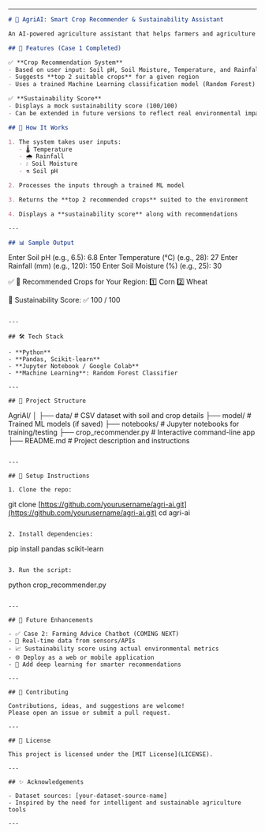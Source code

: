 

---

```markdown
# 🌱 AgriAI: Smart Crop Recommender & Sustainability Assistant

An AI-powered agriculture assistant that helps farmers and agriculture experts recommend the best crops based on real-time soil and climate conditions. Designed to enhance productivity while promoting sustainable practices.

## 🚀 Features (Case 1 Completed)

✅ **Crop Recommendation System**  
- Based on user input: Soil pH, Soil Moisture, Temperature, and Rainfall  
- Suggests **top 2 suitable crops** for a given region  
- Uses a trained Machine Learning classification model (Random Forest)

✅ **Sustainability Score**  
- Displays a mock sustainability score (100/100)  
- Can be extended in future versions to reflect real environmental impact metrics

## 🧠 How It Works

1. The system takes user inputs:
   - 🌡️ Temperature
   - 🌧️ Rainfall
   - 💧 Soil Moisture
   - ⚗️ Soil pH

2. Processes the inputs through a trained ML model

3. Returns the **top 2 recommended crops** suited to the environment

4. Displays a **sustainability score** along with recommendations

---

## 📊 Sample Output

```

Enter Soil pH (e.g., 6.5): 6.8
Enter Temperature (°C) (e.g., 28): 27
Enter Rainfall (mm) (e.g., 120): 150
Enter Soil Moisture (%) (e.g., 25): 30

✅ 🌾 Recommended Crops for Your Region:
1️⃣ Corn
2️⃣ Wheat

🌿 Sustainability Score: ✅ 100 / 100

```

---

## 🛠️ Tech Stack

- **Python**
- **Pandas, Scikit-learn**
- **Jupyter Notebook / Google Colab**
- **Machine Learning**: Random Forest Classifier

---

## 📂 Project Structure

```

AgriAI/
│
├── data/                   # CSV dataset with soil and crop details
├── model/                  # Trained ML models (if saved)
├── notebooks/              # Jupyter notebooks for training/testing
├── crop\_recommender.py     # Interactive command-line app
├── README.md               # Project description and instructions

```

---

## 📌 Setup Instructions

1. Clone the repo:
```

git clone [https://github.com/yourusername/agri-ai.git](https://github.com/yourusername/agri-ai.git)
cd agri-ai

```

2. Install dependencies:
```

pip install pandas scikit-learn

```

3. Run the script:
```

python crop\_recommender.py

```

---

## 🌱 Future Enhancements

- ✅ Case 2: Farming Advice Chatbot (COMING NEXT)
- 🔄 Real-time data from sensors/APIs
- 📈 Sustainability score using actual environmental metrics
- 🌐 Deploy as a web or mobile application
- 🧠 Add deep learning for smarter recommendations

---

## 🤝 Contributing

Contributions, ideas, and suggestions are welcome!  
Please open an issue or submit a pull request.

---

## 📃 License

This project is licensed under the [MIT License](LICENSE).

---

## ✨ Acknowledgements

- Dataset sources: [your-dataset-source-name]
- Inspired by the need for intelligent and sustainable agriculture tools

---

```




